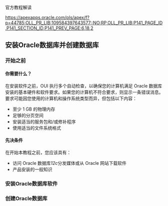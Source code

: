 官方教程解读

https://apexapps.oracle.com/pls/apex/f?p=44785:OLL_PR_LIB:109584397643577::NO:RP,OLL_PR_LIB:P141_PAGE_ID,P141_SECTION_ID,P141_PREV_PAGE:6,18,2

## 安装Oracle数据库并创建数据库

### 开始之前

#### 你需要什么？

在安装软件之前，OUI 执行多个自动检查，以确保您的计算机满足 Oracle 数据库安装的基本硬件和软件要求。如果您的计算机不符合要求，则显示一条错误消息。要求可能因您使用的计算机和操作系统类型而异，但包括以下内容：

- 至少 1 GB 的物理内存
- 足够的分页空间
- 安装适当的服务包和/或修补程序
- 使用适当的文件系统格式

#### 先决条件

在开始本教程之前，您应该具有：

- 访问 Oracle 数据库*12c*分发媒体或从 Oracle 网站下载软件
- 产品安装的一般知识



### 安装Oracle数据库软件

### 创建Oracle数据库

